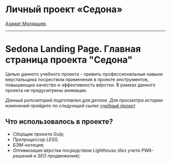 # Личный проект «Седона»

[Азамат Молдашев](https://up.htmlacademy.ru/adaptive/22/user/165855).

---

# Sedona Landing Page. Главная страница проекта "Седона"

Целью данного учебного проекта - привить профессиональные навыки верстальщика посреством применения в проекте инструментов, повышающих качество и эффективность вёрстки.
В рамках данного проекта не предусмтрены анимации.

*Данный репозиторий подготовлен для деплоя. Для просмотра истории изменений пройдите по следующей сылке [учебный проект](https://github.com/Unshady91/165855-sedona-22).*

## Что использовалось в проекте?

- *Сборщик проекта Gulp;*
- *Препроцессор LESS;*
- *БЭМ-нотация;*
- *Оптимизация вёрстки посредством Lighthouse (без учета PWA-решений и SEO продвижения);*
